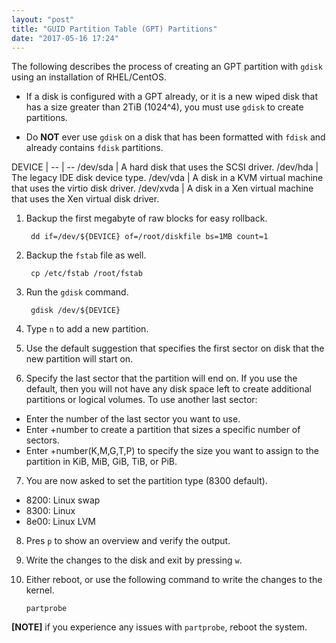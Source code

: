 ```yaml
---
layout: "post"
title: "GUID Partition Table (GPT) Partitions"
date: "2017-05-16 17:24"
---
```


The following describes the process of creating an GPT partition with `gdisk` using an installation of RHEL/CentOS.

* If a disk is configured with a GPT already, or it is a new wiped disk that has a size greater than 2TiB (1024^4), you must use `gdisk` to create partitions.

* Do **NOT** ever use `gdisk` on a disk that has been formatted with `fdisk` and already contains `fdisk` partitions.

DEVICE |
-- | --
/dev/sda | A hard disk that uses the SCSI driver.
/dev/hda | The legacy IDE disk device type.
/dev/vda | A disk in a KVM virtual machine that uses the virtio disk driver.
/dev/xvda | A disk in a Xen virtual machine that uses the Xen virtual disk driver.
<br/>
1. Backup the first megabyte of raw blocks for easy rollback.

        dd if=/dev/${DEVICE} of=/root/diskfile bs=1MB count=1

2. Backup the `fstab` file as well.

        cp /etc/fstab /root/fstab

3. Run the  `gdisk` command.

        gdisk /dev/${DEVICE}

4. Type `n` to add a new partition.
5. Use the default suggestion that specifies the first sector on disk that the new partition will start on.
6. Specify the last sector that the partition will end on. If you use the default, then you will not have any disk space left to create additional partitions or logical volumes. To use another last sector:
  * Enter the number of the last sector you want to use.
  * Enter +number to create a partition that sizes a specific number of sectors.
  * Enter +number(K,M,G,T,P) to specify the size you want to assign to the partition in KiB, MiB, GiB, TiB, or PiB.

7. You are now asked to set the partition type (8300 default).
  * 8200: Linux swap
  * 8300: Linux
  * 8e00: Linux LVM

8. Pres `p` to show an overview and verify the output.
9. Write the changes to the disk and exit by pressing `w`.
10. Either reboot, or use the following command to write the changes to the kernel.

        partprobe

**[NOTE]** if you experience any issues with `partprobe`, reboot the system.

